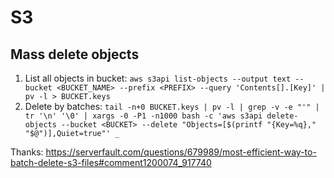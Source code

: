 # S3

## Mass delete objects

1. List all objects in bucket: `aws s3api list-objects --output text --bucket <BUCKET_NAME> --prefix <PREFIX> --query 'Contents[].[Key]' | pv -l > BUCKET.keys`
2. Delete by batches: `tail -n+0 BUCKET.keys | pv -l | grep -v -e "'" | tr '\n' '\0' | xargs -0 -P1 -n1000 bash -c 'aws s3api delete-objects --bucket <BUCKET> --delete "Objects=[$(printf "{Key=%q}," "$@")],Quiet=true"' _`

Thanks: https://serverfault.com/questions/679989/most-efficient-way-to-batch-delete-s3-files#comment1200074_917740
